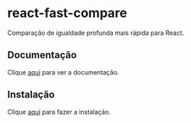 # react-fast-compare

Comparação de igualdade profunda mais rápida para React.

## Documentação

Clique [aqui](https://github.com/FormidableLabs/react-fast-compare) para ver a documentação.

## Instalação

Clique [aqui](https://www.npmjs.com/package/react-fast-compare) para fazer a instalação.